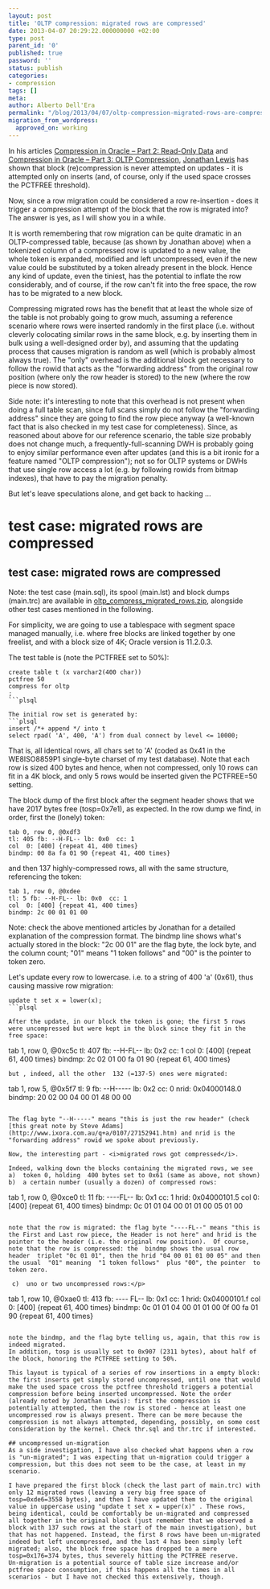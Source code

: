 ```yaml
---
layout: post
title: 'OLTP compression: migrated rows are compressed'
date: 2013-04-07 20:29:22.000000000 +02:00
type: post
parent_id: '0'
published: true
password: ''
status: publish
categories:
- compression
tags: []
meta:
author: Alberto Dell'Era
permalink: "/blog/2013/04/07/oltp-compression-migrated-rows-are-compressed/"
migration_from_wordpress:
  approved_on: working
---
```

In his articles [Compression in Oracle – Part 2: Read-Only Data](http://allthingsoracle.com/compression-in-oracle-part-2-read-only-data/) and [Compression in Oracle – Part 3: OLTP Compression](http://allthingsoracle.com/compression-in-oracle-part-3-oltp-compression/), [Jonathan Lewis](http://jonathanlewis.wordpress.com/all-postings/) has shown that block (re)compression is never attempted on updates - it is attempted only on inserts (and, of course, only if the used space crosses the PCTFREE threshold).

Now,  since a row migration could be considered a row re-insertion - does it trigger a compression attempt of the block that the row is migrated into? The answer is yes, as I will show you in a while.

It is worth remembering that row migration can be quite dramatic in an OLTP-compressed table, because (as shown by Jonathan above)  when a tokenized column of a compressed row is updated to a new value, the whole token is expanded, modified and left uncompressed, even if the new value could be substituted by a token already present in the block. Hence any kind of update, even the tiniest, has the potential to inflate the row considerably, and of course, if the row can't fit into the free space, the row has to be migrated to a new block.

Compressing migrated rows has the benefit that at least the whole size of the table is not probably going to grow much, assuming a reference scenario where rows were inserted randomly in the first place (i.e. without cleverly colocating similar rows in the same block, e.g. by inserting them in bulk using a well-designed order by), and assuming that the updating process that causes migration is random as well (which is probably almost always true). The "only" overhead is the additional block get necessary to follow the rowid that acts as the "forwarding address"  from the original row position (where only the row header is stored) to the new (where the row piece is now stored).

Side note: it's interesting to note that this overhead is not present when doing a full table scan, since full scans simply do not follow the "forwarding address" since they are going to find the row piece anyway (a well-known fact that is also checked in my test case for completeness). Since, as reasoned about above for our reference scenario, the table size probably does not change much, a frequently-full-scanning DWH is probably going to enjoy similar performance even after updates (and this is a bit ironic for a feature named "OLTP compression"); not so for OLTP systems or DWHs that use single row access a lot (e.g. by following rowids from bitmap indexes), that have to pay the migration penalty.

But let's leave speculations alone, and get back to hacking ...

# test case: migrated rows are compressed
## test case: migrated rows are compressed

Note: the test case (main.sql), its spool (main.lst) and block dumps (main.trc) are available in [oltp_compress_migrated_rows.zip](/assets/files/2013/04/oltp_compress_migrated_rows.zip), alongside other test cases mentioned in the following.

For simplicity, we are going to use a tablespace with segment space managed manually, i.e. where free blocks are linked together by one freelist, and with a block size of 4K; Oracle version is 11.2.0.3.

The test table is (note the PCTFREE  set to 50%):

```plsql
create table t (x varchar2(400 char))
pctfree 50
compress for oltp
;
```plsql

The initial row set is generated by:
```plsql
insert /*+ append */ into t
select rpad( 'A', 400, 'A') from dual connect by level <= 10000;
```

That is, all identical rows, all chars set to 'A' (coded as 0x41 in the WE8ISO8859P1 single-byte charset of my test database). Note that each row is sized 400 bytes and hence, when not compressed, only 10 rows can fit in a 4K block, and only 5 rows would be inserted given the PCTFREE=50 setting.

The block dump of the first block after the segment header shows that we have 2017 bytes free (tosp=0x7e1), as expected. In the row dump we find, in order, first the (lonely) token:</p>
```
tab 0, row 0, @0xdf3
tl: 405 fb: --H-FL-- lb: 0x0  cc: 1
col  0: [400] {repeat 41, 400 times}
bindmp: 00 8a fa 01 90 {repeat 41, 400 times}
```

and then 137 highly-compressed rows, all with the same structure,  referencing the token:
```
tab 1, row 0, @0xdee
tl: 5 fb: --H-FL-- lb: 0x0  cc: 1
col  0: [400] {repeat 41, 400 times}
bindmp: 2c 00 01 01 00
```

Note: check the above mentioned articles by Jonathan for a detailed explanation of the compression format. The bindmp line shows what's  actually stored in the block: "2c 00 01" are the flag byte, the lock byte, and the column count; "01" means "1 token follows"  and  "00" is the pointer  to token zero.

Let's update every row to lowercase. i.e. to a string of 400 'a' (0x61), thus causing massive row migration:
```plsql
update t set x = lower(x);
```plsql

After the update, in our block the token is gone; the first 5 rows were uncompressed but were kept in the block since they fit in the free space:
```
tab 1, row 0, @0xc5c
tl: 407 fb: --H-FL-- lb: 0x2  cc: 1
col  0: [400] {repeat 61, 400 times}
bindmp: 2c 02 01 00 fa 01 90 {repeat 61, 400 times}
```
but , indeed, all the other  132 (=137-5) ones were migrated:
```
tab 1, row 5, @0x5f7
tl: 9 fb: --H----- lb: 0x2  cc: 0
nrid:  0x04000148.0
bindmp: 20 02 00 04 00 01 48 00 00
```

The flag byte "--H-----" means "this is just the row header" (check [this great note by Steve Adams](http://www.ixora.com.au/q+a/0107/27152941.htm) and nrid is the "forwarding address" rowid we spoke about previously.

Now, the interesting part - <i>migrated rows got compressed</i>.

Indeed, walking down the blocks containing the migrated rows, we see
a)  token 0, holding  400 bytes set to 0x61 (same as above, not shown)
b)  a certain number (usually a dozen) of compressed rows:

```
tab 1, row 0, @0xce0
tl: 11 fb: ----FL-- lb: 0x1  cc: 1
hrid: 0x04000101.5
col  0: [400] {repeat 61, 400 times}
bindmp: 0c 01 01 04 00 01 01 00 05 01 00
```

note that the row is migrated: the flag byte "----FL--" means "this is the First and Last row piece, the Header is not here" and hrid is the pointer to the header (i.e. the original row position).  Of course, note that the row is compressed: the  bindmp shows the usual row header  triplet "0c 01 01", then the hrid "04 00 01 01 00 05" and then the usual  "01" meaning  "1 token follows"  plus "00", the pointer  to token zero.

 c)  uno or two uncompressed rows:</p>
```
tab 1, row 10, @0xae0
tl: 413 fb: ----
FL-- lb: 0x1 cc: 1 hrid: 0x04000101.f col 0: [400] {repeat 61, 400 times} bindmp: 0c 01 01 04 00 01 01 00 0f 00 fa 01 90 {repeat 61, 400 times}
```

note the bindmp, and the flag byte telling us, again, that this row is indeed migrated.  
In addition, tosp is usually set to 0x907 (2311 bytes), about half of the block, honoring the PCTFREE setting to 50%.  

This layout is typical of a series of row insertions in a empty block: the first inserts get simply stored uncompressed, until one that would make the used space cross the pctfree threshold triggers a potential compression before being inserted uncompressed. Note the order (already noted by Jonathan Lewis): first the compression is potentially attempted, then the row is stored - hence at least one uncompressed row is always present. There can be more because the compression is not always attempted, depending, possibly, on some cost consideration by the kernel. Check thr.sql and thr.trc if interested.  

## uncompressed un-migration
As a side investigation, I have also checked what happens when a row is "un-migrated"; I was expecting that un-migration could trigger a compression, but this does not seem to be the case, at least in my scenario.  

I have prepared the first block (check the last part of main.trc) with only 12 migrated rows (leaving a very big free space of tosp=0xde6=3558 bytes), and then I have updated them to the original value in uppercase using "update t set x = upper(x)" . These rows, being identical, could be comfortably be un-migrated and compressed all together in the original block (just remember that we observed a block with 137 such rows at the start of the main investigation), but that has not happened. Instead, the first 8 rows have been un-migrated indeed but left uncompressed, and the last 4 has been simply left migrated; also, the block free space has dropped to a mere tosp=0x176=374 bytes, thus severely hitting the PCTFREE reserve.  
Un-migration is a potential source of table size increase and/or pctfree space consumption, if this happens all the times in all scenarios - but I have not checked this extensively, though.
